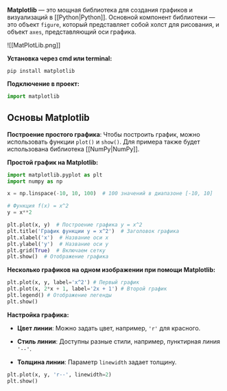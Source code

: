 **Matplotlib** — это мощная библиотека для создания графиков и визуализаций в [[Python|Python]]. Основной компонент библиотеки — это объект `figure`, который представляет собой холст для рисования, и объект `axes`, представляющий оси графика.

![[MatPlotLib.png]]

**Установка через cmd или terminal:**

```Shell
pip install matplotlib
```

**Подключение в проект:**

```Python
import matplotlib
```

## Основы Matplotlib

**Построение простого графика**: Чтобы построить график, можно использовать функции `plot()` и `show()`. Для примера также будет использована библиотека [[NumPy|NumPy]].

**Простой график на Matplotlib:**

```Python
import matplotlib.pyplot as plt 
import numpy as np

x = np.linspace(-10, 10, 100)  # 100 значений в диапазоне [-10, 10] 

# Функция f(x) = x^2 
y = x**2  

plt.plot(x, y)  # Построение графика y = x^2 
plt.title('График функции y = x^2')  # Заголовок графика 
plt.xlabel('x')  # Название оси x 
plt.ylabel('y')  # Название оси y 
plt.grid(True)  # Включаем сетку 
plt.show()  # Отображение графика
```

**Несколько графиков на одном изображении при помощи Matplotlib:**

```Python
plt.plot(x, y, label='x^2') # Первый график
plt.plot(x, 2*x + 1, label='2x + 1') # Второй график
plt.legend() # Отображение легенды
plt.show()
```

**Настройка графика:** 

- **Цвет линии**: Можно задать цвет, например, `'r'` для красного.

- **Стиль линии**: Доступны разные стили, например, пунктирная линия `'--'`.

- **Толщина линии**: Параметр `linewidth` задает толщину.

```Python
plt.plot(x, y, 'r--', linewidth=2)
plt.show()
```